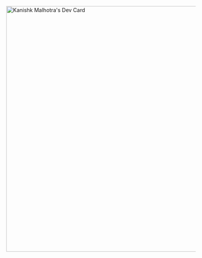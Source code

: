 <a href="https://app.daily.dev/kanishkm08"><img src="https://api.daily.dev/devcards/v2/adO0Hkagt8mzPtFC2xqtE.png?type=wide&r=cvd" width="652" alt="Kanishk Malhotra's Dev Card"/></a>

<!--
**KanishkM08/KanishkM08** is a ✨ _special_ ✨ repository because its `README.md` (this file) appears on your GitHub profile.

Here are some ideas to get you started:

- 🔭 I’m currently working on ...
- 🌱 I’m currently learning ...
- 👯 I’m looking to collaborate on ...
- 🤔 I’m looking for help with ...
- 💬 Ask me about ...
- 📫 How to reach me: ...
- 😄 Pronouns: ...
- ⚡ Fun fact: ...
-->
